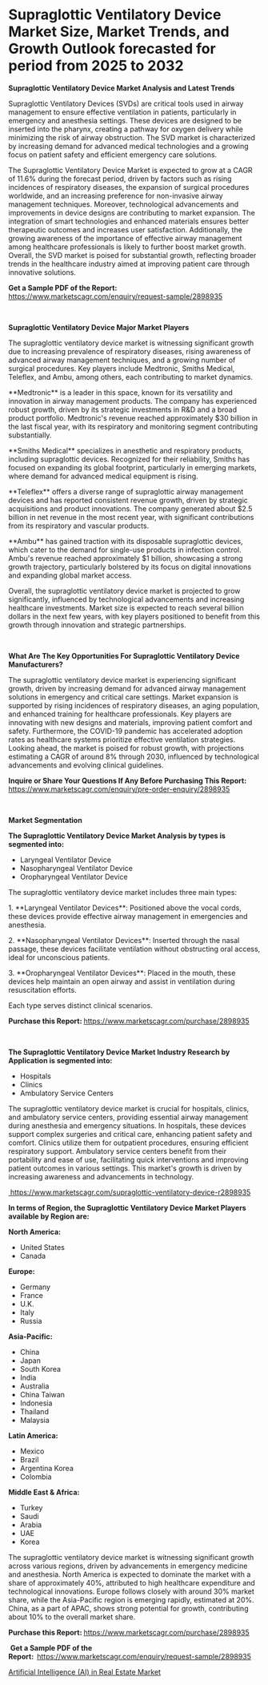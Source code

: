 <p><h1>Supraglottic Ventilatory Device Market Size, Market Trends, and Growth Outlook forecasted for period from 2025 to 2032</h1></p><p><strong>Supraglottic Ventilatory Device Market Analysis and Latest Trends</strong></p>
<p><p>Supraglottic Ventilatory Devices (SVDs) are critical tools used in airway management to ensure effective ventilation in patients, particularly in emergency and anesthesia settings. These devices are designed to be inserted into the pharynx, creating a pathway for oxygen delivery while minimizing the risk of airway obstruction. The SVD market is characterized by increasing demand for advanced medical technologies and a growing focus on patient safety and efficient emergency care solutions.</p><p>The Supraglottic Ventilatory Device Market is expected to grow at a CAGR of 11.6% during the forecast period, driven by factors such as rising incidences of respiratory diseases, the expansion of surgical procedures worldwide, and an increasing preference for non-invasive airway management techniques. Moreover, technological advancements and improvements in device designs are contributing to market expansion. The integration of smart technologies and enhanced materials ensures better therapeutic outcomes and increases user satisfaction. Additionally, the growing awareness of the importance of effective airway management among healthcare professionals is likely to further boost market growth. Overall, the SVD market is poised for substantial growth, reflecting broader trends in the healthcare industry aimed at improving patient care through innovative solutions.</p></p>
<p><strong>Get a Sample PDF of the Report:&nbsp;</strong> <a href="https://www.marketscagr.com/enquiry/request-sample/2898935?utm_campaign=2782&utm_medium=2&utm_source=Github&utm_content=ia&utm_term=15032025&utm_id=supraglottic-ventilatory-device">https://www.marketscagr.com/enquiry/request-sample/2898935</a></p>
<p>&nbsp;</p>
<p><strong>Supraglottic Ventilatory Device Major Market Players</strong></p>
<p><p>The supraglottic ventilatory device market is witnessing significant growth due to increasing prevalence of respiratory diseases, rising awareness of advanced airway management techniques, and a growing number of surgical procedures. Key players include Medtronic, Smiths Medical, Teleflex, and Ambu, among others, each contributing to market dynamics.</p><p>**Medtronic** is a leader in this space, known for its versatility and innovation in airway management products. The company has experienced robust growth, driven by its strategic investments in R&D and a broad product portfolio. Medtronic's revenue reached approximately $30 billion in the last fiscal year, with its respiratory and monitoring segment contributing substantially.</p><p>**Smiths Medical** specializes in anesthetic and respiratory products, including supraglottic devices. Recognized for their reliability, Smiths has focused on expanding its global footprint, particularly in emerging markets, where demand for advanced medical equipment is rising.</p><p>**Teleflex** offers a diverse range of supraglottic airway management devices and has reported consistent revenue growth, driven by strategic acquisitions and product innovations. The company generated about $2.5 billion in net revenue in the most recent year, with significant contributions from its respiratory and vascular products.</p><p>**Ambu** has gained traction with its disposable supraglottic devices, which cater to the demand for single-use products in infection control. Ambu's revenue reached approximately $1 billion, showcasing a strong growth trajectory, particularly bolstered by its focus on digital innovations and expanding global market access.</p><p>Overall, the supraglottic ventilatory device market is projected to grow significantly, influenced by technological advancements and increasing healthcare investments. Market size is expected to reach several billion dollars in the next few years, with key players positioned to benefit from this growth through innovation and strategic partnerships.</p></p>
<p>&nbsp;</p>
<p><strong>What Are The Key Opportunities For Supraglottic Ventilatory Device Manufacturers?</strong></p>
<p><p>The supraglottic ventilatory device market is experiencing significant growth, driven by increasing demand for advanced airway management solutions in emergency and critical care settings. Market expansion is supported by rising incidences of respiratory diseases, an aging population, and enhanced training for healthcare professionals. Key players are innovating with new designs and materials, improving patient comfort and safety. Furthermore, the COVID-19 pandemic has accelerated adoption rates as healthcare systems prioritize effective ventilation strategies. Looking ahead, the market is poised for robust growth, with projections estimating a CAGR of around 8% through 2030, influenced by technological advancements and evolving clinical guidelines.</p></p>
<p><strong>Inquire or Share Your Questions If Any Before Purchasing This Report:</strong> <a href="https://www.marketscagr.com/enquiry/pre-order-enquiry/2898935?utm_campaign=2782&utm_medium=2&utm_source=Github&utm_content=ia&utm_term=15032025&utm_id=supraglottic-ventilatory-device">https://www.marketscagr.com/enquiry/pre-order-enquiry/2898935</a></p>
<p>&nbsp;</p>
<p><strong>Market Segmentation</strong></p>
<p><strong>The Supraglottic Ventilatory Device Market Analysis by types is segmented into:</strong></p>
<p><ul><li>Laryngeal Ventilator Device</li><li>Nasopharyngeal Ventilator Device</li><li>Oropharyngeal Ventilator Device</li></ul></p>
<p><p>The supraglottic ventilatory device market includes three main types: </p><p>1. **Laryngeal Ventilator Devices**: Positioned above the vocal cords, these devices provide effective airway management in emergencies and anesthesia.</p><p>2. **Nasopharyngeal Ventilator Devices**: Inserted through the nasal passage, these devices facilitate ventilation without obstructing oral access, ideal for unconscious patients.</p><p>3. **Oropharyngeal Ventilator Devices**: Placed in the mouth, these devices help maintain an open airway and assist in ventilation during resuscitation efforts.</p><p>Each type serves distinct clinical scenarios.</p></p>
<p><strong>Purchase this Report:&nbsp;</strong><a href="https://www.marketscagr.com/purchase/2898935?utm_campaign=2782&utm_medium=2&utm_source=Github&utm_content=ia&utm_term=15032025&utm_id=supraglottic-ventilatory-device">https://www.marketscagr.com/purchase/2898935</a></p>
<p>&nbsp;</p>
<p><strong>The Supraglottic Ventilatory Device Market Industry Research by Application is segmented into:</strong></p>
<p><ul><li>Hospitals</li><li>Clinics</li><li>Ambulatory Service Centers</li></ul></p>
<p><p>The supraglottic ventilatory device market is crucial for hospitals, clinics, and ambulatory service centers, providing essential airway management during anesthesia and emergency situations. In hospitals, these devices support complex surgeries and critical care, enhancing patient safety and comfort. Clinics utilize them for outpatient procedures, ensuring efficient respiratory support. Ambulatory service centers benefit from their portability and ease of use, facilitating quick interventions and improving patient outcomes in various settings. This market's growth is driven by increasing awareness and advancements in technology.</p></p>
<p><a href="https://www.marketscagr.com/supraglottic-ventilatory-device-r2898935?utm_campaign=2782&utm_medium=2&utm_source=Github&utm_content=ia&utm_term=15032025&utm_id=supraglottic-ventilatory-device">&nbsp;https://www.marketscagr.com/supraglottic-ventilatory-device-r2898935</a></p>
<p><strong>In terms of Region, the Supraglottic Ventilatory Device Market Players available by Region are:</strong></p>
<p>
    <p> <strong> North America: </strong>
        <ul>
            <li>United States</li>
            <li>Canada</li>
        </ul>
        </p> 
    <p> <strong> Europe: </strong>
        <ul>
            <li>Germany</li>
            <li>France</li>
            <li>U.K.</li>
            <li>Italy</li>
            <li>Russia</li>
        </ul>
        </p> 
    <p> <strong> Asia-Pacific: </strong>
        <ul>
            <li>China</li>
            <li>Japan</li>
            <li>South Korea</li>
            <li>India</li>
            <li>Australia</li>
            <li>China Taiwan</li>
            <li>Indonesia</li>
            <li>Thailand</li>
            <li>Malaysia</li>
        </ul>
        </p> 
    <p> <strong> Latin America: </strong>
        <ul>
            <li>Mexico</li>
            <li>Brazil</li>
            <li>Argentina Korea</li>
            <li>Colombia</li>
        </ul>
        </p> 
    <p> <strong> Middle East & Africa: </strong>
        <ul>
            <li>Turkey</li>
            <li>Saudi</li>
            <li>Arabia</li>
            <li>UAE</li>
            <li>Korea</li>
        </ul>
    </p>
    </p>
<p><p>The supraglottic ventilatory device market is witnessing significant growth across various regions, driven by advancements in emergency medicine and anesthesia. North America is expected to dominate the market with a share of approximately 40%, attributed to high healthcare expenditure and technological innovations. Europe follows closely with around 30% market share, while the Asia-Pacific region is emerging rapidly, estimated at 20%. China, as a part of APAC, shows strong potential for growth, contributing about 10% to the overall market share.</p></p>
<p><strong>Purchase this Report: </strong><a href="https://www.marketscagr.com/purchase/2898935?utm_campaign=2782&utm_medium=2&utm_source=Github&utm_content=ia&utm_term=15032025&utm_id=supraglottic-ventilatory-device">https://www.marketscagr.com/purchase/2898935</a></p>
<p>&nbsp;<strong>Get a Sample PDF of the Report:&nbsp;&nbsp;</strong><a href="https://www.marketscagr.com/enquiry/request-sample/2898935?utm_campaign=2782&utm_medium=2&utm_source=Github&utm_content=ia&utm_term=15032025&utm_id=supraglottic-ventilatory-device">https://www.marketscagr.com/enquiry/request-sample/2898935</a></p>
<p><strong></strong></p>
<p><p><a href="https://github.com/raeezkenedz/Market-Research-Report-List-1/blob/main/artificial-intelligence-ai-in-real-estate-market.md?utm_campaign=2782&utm_medium=2&utm_source=Github&utm_content=ia&utm_term=15032025&utm_id=supraglottic-ventilatory-device">Artificial Intelligence (AI) in Real Estate Market</a></p></p>